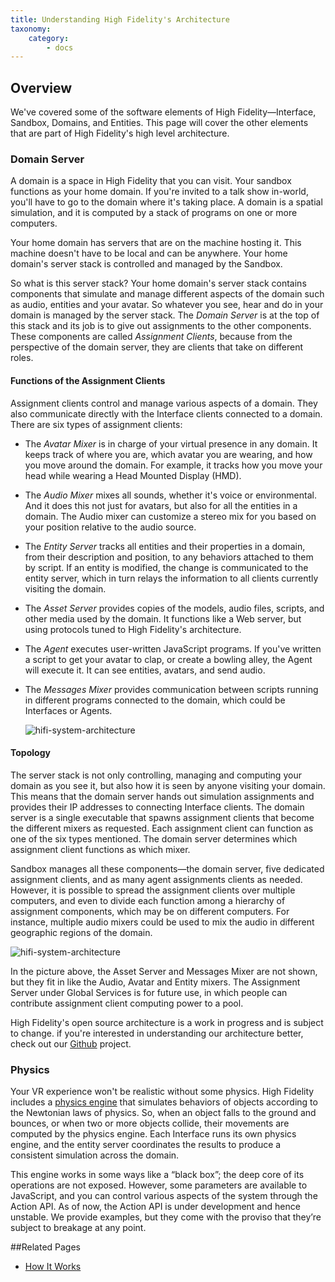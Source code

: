 ```yaml
---
title: Understanding High Fidelity's Architecture
taxonomy:
    category:
        - docs
---
```


## Overview

We've covered some of the software elements of High Fidelity—Interface, Sandbox, Domains, and Entities. This page will cover the other elements that are part of High Fidelity's high level architecture. 



### Domain Server

A domain is a space in High Fidelity that you can visit. Your sandbox functions as your home domain. If you're invited to a talk show in-world, you'll have to go to the domain where it's taking place. A domain is a spatial simulation, and it is computed by a stack of programs on one or more computers. 

Your home domain has servers that are on the machine hosting it. This machine doesn't have to be local and can be anywhere. Your home domain's server stack is controlled and managed by the Sandbox.

So what is this server stack? Your home domain's server stack contains components that simulate and manage different aspects of the domain such as audio, entities and your avatar. So whatever you see, hear and do in your domain is managed by the server stack. The *Domain Server* is at the top of this stack and its job is to give out assignments to the other components. These components are called *Assignment Clients*, because from the perspective of the domain server, they are clients that take on different roles. 

#### Functions of the Assignment Clients

Assignment clients control and manage various aspects of a domain. They also communicate directly with the Interface clients connected to a domain. There are six types of assignment clients:

* The *Avatar Mixer* is in charge of your virtual presence in any domain. It keeps track of where you are, which avatar you are wearing, and how you move around the domain.  For example, it tracks how you move your head while wearing a Head Mounted Display (HMD).

* The *Audio Mixer* mixes all sounds, whether it's voice or environmental. And it does this not just for avatars, but also for all the entities in a domain. The Audio mixer can customize a stereo mix for you based on your position relative to the audio source.

* The *Entity Server* tracks all entities and their properties in a domain, from their description and position, to any behaviors attached to them by script. If an entity is modified, the change is communicated to the entity server, which in turn relays the information to all clients currently visiting the domain. 

* The *Asset Server* provides copies of the models, audio files, scripts, and other media used by the domain. It functions like a Web server, but using protocols tuned to High Fidelity's architecture.

* The *Agent* executes user-written JavaScript programs. If you've written a script to get your avatar to clap, or create a bowling alley, the Agent will execute it. It can see entities, avatars, and send audio. 

* The *Messages Mixer* provides communication between scripts running in different programs connected to the domain, which could be Interfaces or Agents.

  ![hifi-system-architecture](\architecture-sandbox.png)

#### Topology

The server stack is not only controlling, managing and computing your domain as you see it, but also how it is seen by anyone visiting your domain. This means that the domain server hands out simulation assignments and provides their IP addresses to connecting Interface clients. The domain server is a single executable that spawns assignment clients that become the different mixers as requested. Each assignment client can function as one of the six types mentioned. The domain server determines which assignment client functions as which mixer. 

Sandbox manages all these components—the domain server, five dedicated assignment clients, and as many agent assignments clients as needed. However, it is possible to spread the assignment clients over multiple computers, and even to divide each function among a hierarchy of assignment components, which may be on different computers. For instance, multiple audio mixers could be used to mix the audio in different geographic regions of the domain.

![hifi-system-architecture](\architecture-overview.png)

In the picture above, the Asset Server and Messages Mixer are not shown, but they fit in like the Audio, Avatar and Entity mixers. The Assignment Server under Global Services is for future use, in which people can contribute assignment client computing power to a pool.

High Fidelity's open source architecture is a work in progress and is subject to change. if you're interested in understanding our architecture better, check out our [Github](https://github.com/highfidelity/) project.



### Physics

Your VR experience won't be realistic without some physics. High Fidelity includes a [physics engine](http://bulletphysics.org/) that simulates behaviors of objects according to the Newtonian laws of physics. So, when an object falls to the ground and bounces, or when two or more objects collide, their movements are computed by the physics engine. Each Interface runs its own physics engine, and the entity server coordinates the results to produce a consistent simulation across the domain.

This engine works in some ways like a “black box”; the deep core of its operations are not exposed. However, some parameters are available to JavaScript, and you can control various aspects of the system through the Action API. As of now, the Action API is under development and hence unstable. We provide examples, but they come with the proviso that they’re subject to breakage at any point.



##Related Pages


- [How It Works](../how-it-works)
